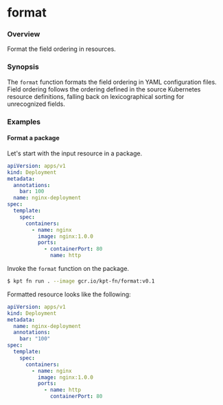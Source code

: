 # format

### Overview

<!--mdtogo:Short-->

Format the field ordering in resources.

<!--mdtogo-->

### Synopsis

<!--mdtogo:Long-->

The `format` function formats the field ordering in YAML configuration files. Field
ordering follows the ordering defined in the source Kubernetes resource definitions,
falling back on lexicographical sorting for unrecognized fields.

<!--mdtogo-->

### Examples

<!--mdtogo:Examples-->

#### Format a package

Let's start with the input resource in a package.

```yaml
apiVersion: apps/v1
kind: Deployment
metadata:
  annotations:
    bar: 100
  name: nginx-deployment
spec:
  template:
    spec:
      containers:
        - name: nginx
          image: nginx:1.0.0
          ports:
            - containerPort: 80
              name: http
```

Invoke the `format` function on the package.

```sh
$ kpt fn run . --image gcr.io/kpt-fn/format:v0.1
```

Formatted resource looks like the following:

```yaml
apiVersion: apps/v1
kind: Deployment
metadata:
  name: nginx-deployment
  annotations:
    bar: "100"
spec:
  template:
    spec:
      containers:
        - name: nginx
          image: nginx:1.0.0
          ports:
            - name: http
              containerPort: 80
```

<!--mdtogo-->
